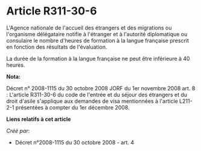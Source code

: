 # Article R311-30-6

L'Agence nationale de l'accueil des étrangers et des migrations ou l'organisme délégataire notifie à l'étranger et à
l'autorité diplomatique ou consulaire le nombre d'heures de formation à la langue française prescrit en fonction des
résultats de l'évaluation. 

La durée de la formation à la langue française ne peut être inférieure à 40 heures.

**Nota:**

Décret n° 2008-1115 du 30 octobre 2008 JORF du 1er novembre 2008 art. 8 : L'article R311-30-6 du code de l'entrée et du
séjour des étrangers et du droit d'asile s'applique aux demandes de visa mentionnées à l'article L211-2-1 présentées à
compter du 1er décembre 2008.

**Liens relatifs à cet article**

_Créé par_:

  - Décret n°2008-1115 du 30 octobre 2008 - art. 4
